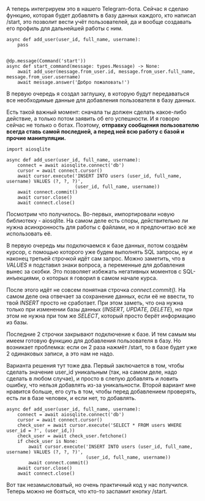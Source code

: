А теперь интегрируем это в нашего Telegram-бота. Сейчас я сделаю функцию, которая будет добавлять в базу данных каждого, кто написал /start, это позволит вести учёт пользователей, да и вообще создавать его профиль для дальнейшей работы с ним.

    async def add_user(user_id, full_name, username):
        pass
    
    
    @dp.message(Command('start'))
    async def start_command(message: types.Message) -> None:
        await add_user(message.from_user.id, message.from_user.full_name, message.from_user.username)
        await message.answer('Добро пожаловать!')

В первую очередь я создал заглушку, в которую будут передаваться все необходимые данные для добавления пользователя в базу данных. 

Есть такой важный момент: сначала ты должен сделать какое-либо действие, а только потом заявить об его успешности. И я говорю сейчас не только о ботах. Поэтому, **отправку сообщения пользователю всегда ставь самой последней, а перед ней всю работу с базой и прочие манипуляции.**

    import aiosqlite
    
    async def add_user(user_id, full_name, username):
        connect = await aiosqlite.connect('db')
        cursor = await connect.cursor()
        await cursor.execute('INSERT INTO users (user_id, full_name, username) VALUES (?, ?, ?)',
                             (user_id, full_name, username))
        await connect.commit()
        await cursor.close()
        await connect.close()

Посмотрим что получилось. Во-первых, импортировали новую библиотеку - aiosqlite. На самом деле есть споры, действительно ли нужна асинхронность для работы с файлами, но я предпочитаю всё же использовать её.

В первую очередь мы подключаемся к базе данных, потом создаём курсор, с помощью которого уже будем выполнять SQL запросы, ну и наконец третьей строчкой идёт сам запрос. Можно заметить, что в _VALUES_ я подставил знаки вопроса, а переменные для добавления вынес за скобки. Это позволяет избежать негативных моментов с SQL-инъекциями, о которых я говорил в самом начале курса.

После этого идёт не совсем понятная строчка _connect.commit()._ На самом деле она отвечает за сохранение данных, если её не ввести, то твой _INSERT_ просто не сработает. При этом заметь, что она нужна только при изменении базы данных (_INSERT, UPDATE, DELETE_), но при этом не нужна при том же _SELECT_, который просто берёт информацию из базы.

Последние 2 строчки закрывают подключение к базе. И тем самым мы имеем готовую функцию для добавления пользователя в базу. Но возникает проблемка: если он 2 раза нажмёт /start, то в базе будет уже 2 одинаковых записи, а это нам не надо.

Варианта решения тут тоже два. Первый заключается в том, чтобы сделать значение user\_id уникальным (так, на самом деле, надо сделать в любом случае), и просто в слепую добавлять и ловить ошибку, что нельзя добавлять из-за уникальности. Второй вариант мне нравится больше, его суть в том, чтобы перед добавлением проверять, есть ли в базе человек, и если нет, то добавлять.

    async def add_user(user_id, full_name, username):
        connect = await aiosqlite.connect('db')
        cursor = await connect.cursor()
        check_user = await cursor.execute('SELECT * FROM users WHERE user_id = ?', (user_id,))
        check_user = await check_user.fetchone()
        if check_user is None:
            await cursor.execute('INSERT INTO users (user_id, full_name, username) VALUES (?, ?, ?)',
                                 (user_id, full_name, username))
            await connect.commit()
        await cursor.close()
        await connect.close()

Вот так незамысловатый, но очень практичный код у нас получился. Теперь можно не бояться, что кто-то заспамит кнопку /start.